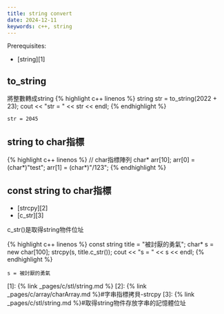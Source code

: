 ```yaml
---
title: string convert
date: 2024-12-11
keywords: c++, string
---
```


Prerequisites:

- [string][1]


## to_string

將整數轉成string
{% highlight c++ linenos %}
  string str = to_string(2022 + 23);
  cout << "str = " << str << endl;
{% endhighlight %}
```
str = 2045
```

## string to char指標

{% highlight c++ linenos %}
  // char指標陣列
  char* arr[10];
  arr[0] = (char*)"test";
  arr[1] = (char*)"/123";
{% endhighlight %}

## const string to char指標

- [strcpy][2]
- [c_str][3]

c_str()是取得string物件位址

{% highlight c++ linenos %}
  const string title = "被討厭的勇氣";
  char* s = new char[100];
  strcpy(s, title.c_str());
  cout << "s = " << s << endl;
{% endhighlight %}
```
s = 被討厭的勇氣
```

[1]: {% link _pages/c/stl/string.md %}
[2]: {% link _pages/c/array/charArray.md %}#字串指標拷貝-strcpy
[3]: {% link _pages/c/stl/string.md %}#取得string物件存放字串的記憶體位址